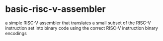 # basic-risc-v-assembler
a simple RISC-V assembler that translates a small subset of the RISC-V instruction set into binary code using the correct RISC-V instruction binary encodings
